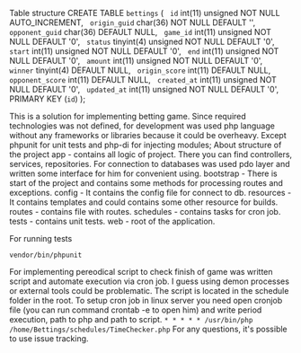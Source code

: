 Table structure
CREATE TABLE `bettings` (
  `id` int(11) unsigned NOT NULL AUTO_INCREMENT,
  `origin_guid` char(36) NOT NULL DEFAULT '',
  `opponent_guid` char(36) DEFAULT NULL,
  `game_id` int(11) unsigned NOT NULL DEFAULT '0',
  `status` tinyint(4) unsigned NOT NULL DEFAULT '0',
  `start` int(11) unsigned NOT NULL DEFAULT '0',
  `end` int(11) unsigned NOT NULL DEFAULT '0',
  `amount` int(11) unsigned NOT NULL DEFAULT '0',
  `winner` tinyint(4) DEFAULT NULL,
  `origin_score` int(11) DEFAULT NULL,
  `opponent_score` int(11) DEFAULT NULL,
  `created_at` int(11) unsigned NOT NULL DEFAULT '0',
  `updated_at` int(11) unsigned NOT NULL DEFAULT '0',
  PRIMARY KEY (`id`)
);

This is a solution for implementing betting game. Since required technologies was not defined, for development was used php language without any frameworks or libraries because it could be overheavy. Except phpunit for unit tests and php-di for injecting modules;
About structure of the project
app - contains all logic of project. There you can find controllers, services, repositories. For connection to databases was used pdo layer and written some interface for him for convenient using.
bootstrap - There is start of the project and contains some methods for processing routes and exceptions.
config - It contains the config file for connect to db.
resources - It contains templates and could contains some other resource for builds.
routes - contains file with routes.
schedules - contains tasks for cron job.
tests - contains unit tests.
web - root of the application.

For running tests

```vendor/bin/phpunit```


For implementing pereodical script to check finish of game was written script and automate execution via cron job. I guess using demon processes or external tools could be problematic.
The script is located in the schedule folder in the root.
To setup cron job in linux server you need open cronjob file (you can run command crontab -e to open him) and write period execution, path to php and path to script.
```* * * * * /usr/bin/php /home/Bettings/schedules/TimeChecker.php```
For any questions, it's possible to use issue tracking.